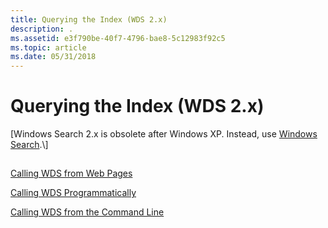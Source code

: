 ```yaml
---
title: Querying the Index (WDS 2.x)
description: .
ms.assetid: e3f790be-40f7-4796-bae8-5c12983f92c5
ms.topic: article
ms.date: 05/31/2018
---
```


# Querying the Index (WDS 2.x)

\[Windows Search 2.x is obsolete after Windows XP. Instead, use [Windows Search](https://msdn.microsoft.com/library/aa965362(VS.85).aspx).\]

## 

[Calling WDS from Web Pages](-search-2x-wds-browserhelpobject.md)

[Calling WDS Programmatically](-search-2x-wds-callingwdsprogrammatically.md)

[Calling WDS from the Command Line](-search-2x-wds-fromcommandline.md)

 

 




